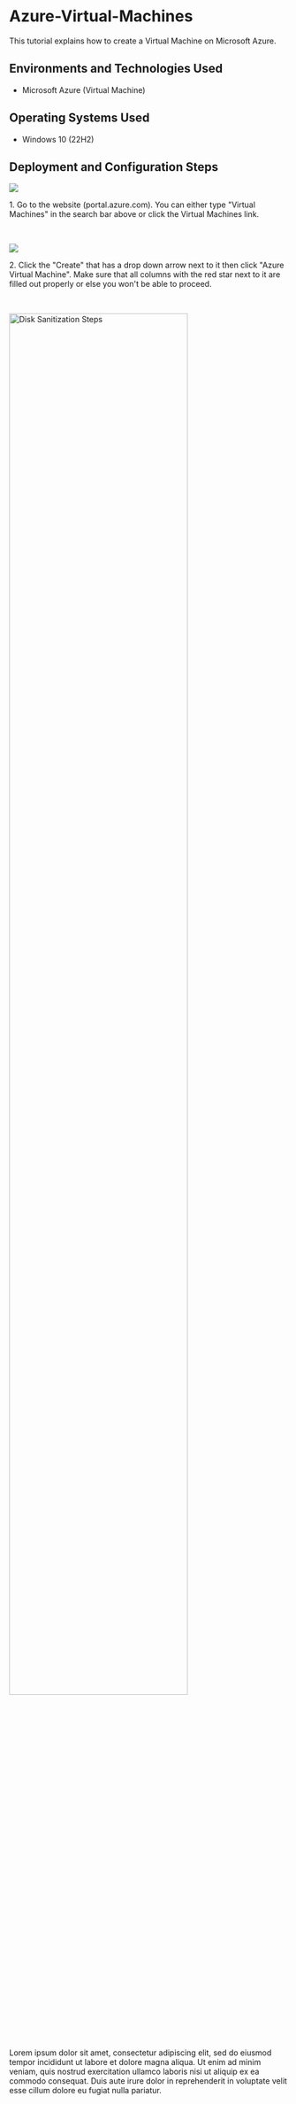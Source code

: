# Azure-Virtual-Machines
<p align="center">

</p>

This tutorial explains how to create a Virtual Machine on Microsoft Azure.<br />




<h2>Environments and Technologies Used</h2>

- Microsoft Azure (Virtual Machine)


<h2>Operating Systems Used </h2>

- Windows 10 (22H2)



<h2>Deployment and Configuration Steps</h2>

<p>
<img src="https://i.imgur.com/BaaoidL.png"/>
</p>
<p>
1. Go to the website (portal.azure.com). You can either type "Virtual Machines" in the search bar above or click the Virtual Machines link.
  
</p>
<br />

<p>
<img src="https://i.imgur.com/NNSKZkl.png"/>
</p>
<p>
2. Click the "Create" that has a drop down arrow next to it then click "Azure Virtual Machine". Make sure that all columns with the red star next to it are filled out properly or else you won't be able to proceed.
</p>
<br />

<p>
<img src="https://i.imgur.com/DJmEXEB.png" height="80%" width="80%" alt="Disk Sanitization Steps"/>
</p>
<p>
Lorem ipsum dolor sit amet, consectetur adipiscing elit, sed do eiusmod tempor incididunt ut labore et dolore magna aliqua. Ut enim ad minim veniam, quis nostrud exercitation ullamco laboris nisi ut aliquip ex ea commodo consequat. Duis aute irure dolor in reprehenderit in voluptate velit esse cillum dolore eu fugiat nulla pariatur.
</p>
<br />
